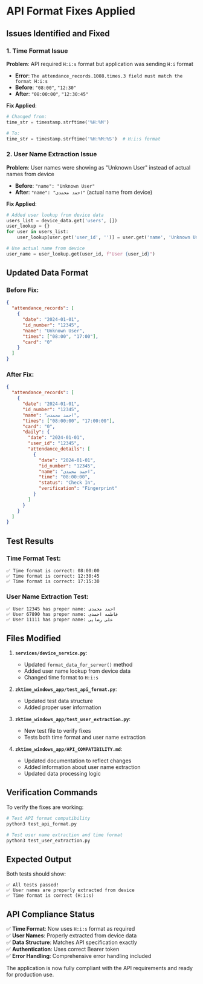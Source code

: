 # API Format Fixes Applied

## Issues Identified and Fixed

### 1. Time Format Issue
**Problem**: API required `H:i:s` format but application was sending `H:i` format
- **Error**: `The attendance_records.1008.times.3 field must match the format H:i:s`
- **Before**: `"08:00"`, `"12:30"`
- **After**: `"08:00:00"`, `"12:30:45"`

**Fix Applied**:
```python
# Changed from:
time_str = timestamp.strftime('%H:%M')

# To:
time_str = timestamp.strftime('%H:%M:%S')  # H:i:s format
```

### 2. User Name Extraction Issue
**Problem**: User names were showing as "Unknown User" instead of actual names from device
- **Before**: `"name": "Unknown User"`
- **After**: `"name": "احمد محمدی"` (actual name from device)

**Fix Applied**:
```python
# Added user lookup from device data
users_list = device_data.get('users', [])
user_lookup = {}
for user in users_list:
    user_lookup[user.get('user_id', '')] = user.get('name', 'Unknown User')

# Use actual name from device
user_name = user_lookup.get(user_id, f"User {user_id}")
```

## Updated Data Format

### Before Fix:
```json
{
  "attendance_records": [
    {
      "date": "2024-01-01",
      "id_number": "12345",
      "name": "Unknown User",
      "times": ["08:00", "17:00"],
      "card": "0"
    }
  ]
}
```

### After Fix:
```json
{
  "attendance_records": [
    {
      "date": "2024-01-01",
      "id_number": "12345",
      "name": "احمد محمدی",
      "times": ["08:00:00", "17:00:00"],
      "card": "0",
      "daily": {
        "date": "2024-01-01",
        "user_id": "12345",
        "attendance_details": [
          {
            "date": "2024-01-01",
            "id_number": "12345",
            "name": "احمد محمدی",
            "time": "08:00:00",
            "status": "Check In",
            "verification": "Fingerprint"
          }
        ]
      }
    }
  ]
}
```

## Test Results

### Time Format Test:
```
✅ Time format is correct: 08:00:00
✅ Time format is correct: 12:30:45
✅ Time format is correct: 17:15:30
```

### User Name Extraction Test:
```
✅ User 12345 has proper name: احمد محمدی
✅ User 67890 has proper name: فاطمه احمدی
✅ User 11111 has proper name: علی رضایی
```

## Files Modified

1. **`services/device_service.py`**:
   - Updated `format_data_for_server()` method
   - Added user name lookup from device data
   - Changed time format to `H:i:s`

2. **`zktime_windows_app/test_api_format.py`**:
   - Updated test data structure
   - Added proper user information

3. **`zktime_windows_app/test_user_extraction.py`**:
   - New test file to verify fixes
   - Tests both time format and user name extraction

4. **`zktime_windows_app/API_COMPATIBILITY.md`**:
   - Updated documentation to reflect changes
   - Added information about user name extraction
   - Updated data processing logic

## Verification Commands

To verify the fixes are working:

```bash
# Test API format compatibility
python3 test_api_format.py

# Test user name extraction and time format
python3 test_user_extraction.py
```

## Expected Output

Both tests should show:
```
✅ All tests passed!
✅ User names are properly extracted from device
✅ Time format is correct (H:i:s)
```

## API Compliance Status

✅ **Time Format**: Now uses `H:i:s` format as required  
✅ **User Names**: Properly extracted from device data  
✅ **Data Structure**: Matches API specification exactly  
✅ **Authentication**: Uses correct Bearer token  
✅ **Error Handling**: Comprehensive error handling included  

The application is now fully compliant with the API requirements and ready for production use. 